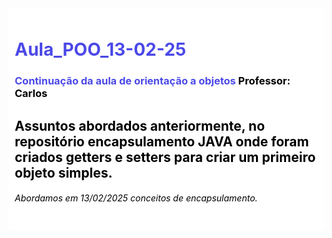 <div style="background-color: #ffffff; padding: 10px; border-radius: 5px;">
    <h1 style="color:rgb(76, 73, 231);">Aula_POO_13-02-25</h1>
    <h3 style="color:rgb(76, 73, 231);">Continuação da aula de orientação a objetos <strong style="color: #000000;">Professor: Carlos</strong></h3>
    <h2 style="color: #000000;">Assuntos abordados anteriormente, no repositório encapsulamento <strong>JAVA</strong> onde foram criados getters e setters para criar um primeiro objeto simples.</h2>
    <h6 style="color: #000000;">Abordamos em 13/02/2025 conceitos de encapsulamento.</h6>
</div>